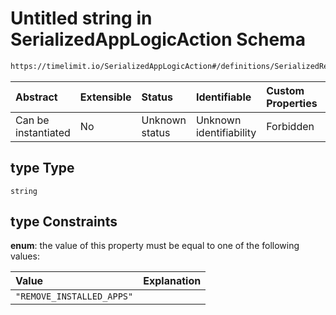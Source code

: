 # Untitled string in SerializedAppLogicAction Schema

```txt
https://timelimit.io/SerializedAppLogicAction#/definitions/SerializedRemoveInstalledAppsAction/properties/type
```



| Abstract            | Extensible | Status         | Identifiable            | Custom Properties | Additional Properties | Access Restrictions | Defined In                                                                                           |
| :------------------ | :--------- | :------------- | :---------------------- | :---------------- | :-------------------- | :------------------ | :--------------------------------------------------------------------------------------------------- |
| Can be instantiated | No         | Unknown status | Unknown identifiability | Forbidden         | Allowed               | none                | [SerializedAppLogicAction.schema.json*](SerializedAppLogicAction.schema.json "open original schema") |

## type Type

`string`

## type Constraints

**enum**: the value of this property must be equal to one of the following values:

| Value                     | Explanation |
| :------------------------ | :---------- |
| `"REMOVE_INSTALLED_APPS"` |             |
